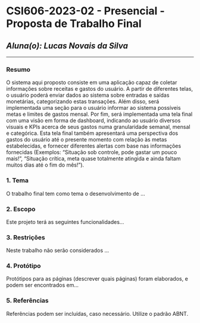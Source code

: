 # **CSI606-2023-02 - Presencial - Proposta de Trabalho Final**

## *Aluna(o): Lucas Novais da Silva*

--------------

<!-- Descrever um resumo sobre o trabalho. -->

### Resumo

O sistema aqui proposto consiste em uma aplicação capaz de coletar informações sobre receitas e gastos do usuário.
A partir de diferentes telas, o usuário poderá enviar dados ao sistema sobre entradas e saídas monetárias, categorizando
estas transações. Além disso, será implementada uma seção para o usuário informar ao sistema possíveis metas e limites de
gastos mensal. Por fim, será implementada uma tela final com uma visão em forma de dashboard, indicando ao usuário diversos
visuais e KPIs acerca de seus gastos numa granularidade semanal, mensal e categórica. Esta tela final também apresentará uma
perspectiva dos gastos do usuário até o presente momento com relação às metas estabelecidas, e fornecer diferentes alertas com
base nas informações fornecidas (Exemplos: “Situação sob controle, pode gastar um pouco mais!”, “Situação crítica, meta quase
totalmente atingida e ainda faltam muitos dias até o fim do mês!”).

<!-- Apresentar o tema. -->
### 1. Tema

  O trabalho final tem como tema o desenvolvimento de ...

<!-- Descrever e limitar o escopo da aplicação. -->
### 2. Escopo

  Este projeto terá as seguintes funcionalidades...

<!-- Apresentar restrições de funcionalidades e de escopo. -->
### 3. Restrições

  Neste trabalho não serão considerados ...

<!-- Construir alguns protótipos para a aplicação, disponibilizá-los no Github e descrever o que foi considerado. //-->
### 4. Protótipo

  Protótipos para as páginas (descrever quais páginas) foram elaborados, e podem ser encontrados em...

### 5. Referências

  Referências podem ser incluídas, caso necessário. Utilize o padrão ABNT.
